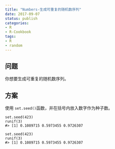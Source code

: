 ```yaml
---
title: "Numbers-生成可重复的随机数序列"
date: 2017-09-07
status: publish
categories: 
- R
- R-Cookbook
tags:
- R
- random
---
```



## 问题

你想要生成可重复的随机数序列。

<!-- more -->

## 方案

使用 `set.seed()`函数，并在括号内放入数字作为种子数。

```
set.seed(423)
runif(3)
#> [1] 0.1089715 0.5973455 0.9726307

set.seed(423)
runif(3)
#> [1] 0.1089715 0.5973455 0.9726307
```
